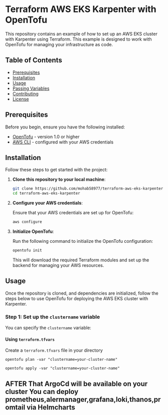 # Terraform AWS EKS Karpenter with OpenTofu

This repository contains an example of how to set up an AWS EKS cluster with Karpenter using Terraform. This example is designed to work with OpenTofu for managing your infrastructure as code.

## Table of Contents
- [Prerequisites](#prerequisites)
- [Installation](#installation)
- [Usage](#usage)
- [Passing Variables](#passing-variables)
- [Contributing](#contributing)
- [License](#license)

## Prerequisites

Before you begin, ensure you have the following installed:

- [OpenTofu](https://github.com/OpenTofu/OpenTofu) - version 1.0 or higher
- [AWS CLI](https://aws.amazon.com/cli/) - configured with your AWS credentials

## Installation

Follow these steps to get started with the project:

1. **Clone this repository to your local machine**:

    ```bash
    git clone https://github.com/mohab58977/terraform-aws-eks-karpenter.git
    cd terraform-aws-eks-karpenter
    ```

2. **Configure your AWS credentials**:

    Ensure that your AWS credentials are set up for OpenTofu:

    ```bash
    aws configure
    ```

3. **Initialize OpenTofu**:

    Run the following command to initialize the OpenTofu configuration:

    ```bash
    opentofu init
    ```

    This will download the required Terraform modules and set up the backend for managing your AWS resources.

## Usage

Once the repository is cloned, and dependencies are initialized, follow the steps below to use OpenTofu for deploying the AWS EKS cluster with Karpenter.

### Step 1: Set up the `clustername` variable

You can specify the `clustername` variable:

####  Using `terraform.tfvars`

Create a `terraform.tfvars` file in your directory
```
opentofu plan -var "clustername=your-cluster-name"

opentofu apply -var "clustername=your-cluster-name"
```
## AFTER That ArgoCd will be available on your cluster You can deploy prometheus,alermanager,grafana,loki,thanos,promtail via Helmcharts
